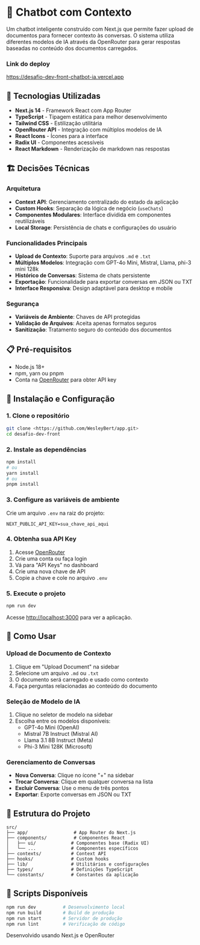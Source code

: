 # 🤖 Chatbot com Contexto

Um chatbot inteligente construído com Next.js que permite fazer upload de documentos para fornecer contexto às conversas. O sistema utiliza diferentes modelos de IA através da OpenRouter para gerar respostas baseadas no conteúdo dos documentos carregados.

### Link do deploy

https://desafio-dev-front-chatbot-ia.vercel.app

## 🚀 Tecnologias Utilizadas

- **Next.js 14** - Framework React com App Router
- **TypeScript** - Tipagem estática para melhor desenvolvimento
- **Tailwind CSS** - Estilização utilitária
- **OpenRouter API** - Integração com múltiplos modelos de IA
- **React Icons** - Ícones para a interface
- **Radix UI** - Componentes acessíveis
- **React Markdown** - Renderização de markdown nas respostas

## 🏗️ Decisões Técnicas

### Arquitetura

- **Context API**: Gerenciamento centralizado do estado da aplicação
- **Custom Hooks**: Separação da lógica de negócio (`useChats`)
- **Componentes Modulares**: Interface dividida em componentes reutilizáveis
- **Local Storage**: Persistência de chats e configurações do usuário

### Funcionalidades Principais

- **Upload de Contexto**: Suporte para arquivos `.md` e `.txt`
- **Múltiplos Modelos**: Integração com GPT-4o Mini, Mistral, Llama, phi-3 mini 128k
- **Histórico de Conversas**: Sistema de chats persistente
- **Exportação**: Funcionalidade para exportar conversas em JSON ou TXT
- **Interface Responsiva**: Design adaptável para desktop e mobile

### Segurança

- **Variáveis de Ambiente**: Chaves de API protegidas
- **Validação de Arquivos**: Aceita apenas formatos seguros
- **Sanitização**: Tratamento seguro do conteúdo dos documentos

## 📋 Pré-requisitos

- Node.js 18+
- npm, yarn ou pnpm
- Conta na [OpenRouter](https://openrouter.ai/) para obter API key

## 🔧 Instalação e Configuração

### 1. Clone o repositório

```bash
git clone <https://github.com/WesleyBert/app.git>
cd desafio-dev-front
```

### 2. Instale as dependências

```bash
npm install
# ou
yarn install
# ou
pnpm install
```

### 3. Configure as variáveis de ambiente

Crie um arquivo `.env` na raiz do projeto:

```env
NEXT_PUBLIC_API_KEY=sua_chave_api_aqui
```

### 4. Obtenha sua API Key

1. Acesse [OpenRouter](https://openrouter.ai/)
2. Crie uma conta ou faça login
3. Vá para "API Keys" no dashboard
4. Crie uma nova chave de API
5. Copie a chave e cole no arquivo `.env`

### 5. Execute o projeto

```bash
npm run dev
```

Acesse [http://localhost:3000](http://localhost:3000) para ver a aplicação.

## 🎯 Como Usar

### Upload de Documento de Contexto

1. Clique em "Upload Document" na sidebar
2. Selecione um arquivo `.md` ou `.txt`
3. O documento será carregado e usado como contexto
4. Faça perguntas relacionadas ao conteúdo do documento

### Seleção de Modelo de IA

1. Clique no seletor de modelo na sidebar
2. Escolha entre os modelos disponíveis:
   - GPT-4o Mini (OpenAI)
   - Mistral 7B Instruct (Mistral AI)
   - Llama 3.1 8B Instruct (Meta)
   - Phi-3 Mini 128K (Microsoft)

### Gerenciamento de Conversas

- **Nova Conversa**: Clique no ícone "+" na sidebar
- **Trocar Conversa**: Clique em qualquer conversa na lista
- **Excluir Conversa**: Use o menu de três pontos
- **Exportar**: Exporte conversas em JSON ou TXT

## 📁 Estrutura do Projeto

```
src/
├── app/                 # App Router do Next.js
├── components/          # Componentes React
│   ├── ui/             # Componentes base (Radix UI)
│   └── ...             # Componentes específicos
├── contexts/           # Context API
├── hooks/              # Custom hooks
├── lib/                # Utilitários e configurações
├── types/              # Definições TypeScript
└── constants/          # Constantes da aplicação
```

## 🔧 Scripts Disponíveis

```bash
npm run dev          # Desenvolvimento local
npm run build        # Build de produção
npm run start        # Servidor de produção
npm run lint         # Verificação de código
```

Desenvolvido usando Next.js e OpenRouter
